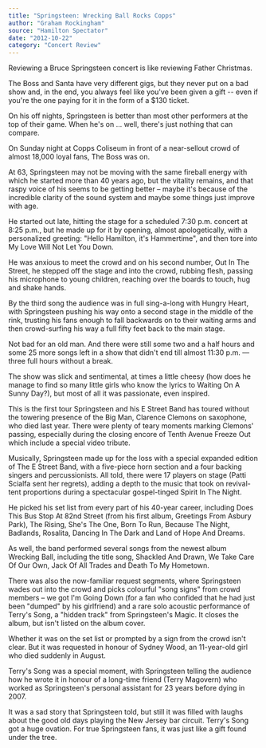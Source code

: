 ```yaml
---
title: "Springsteen: Wrecking Ball Rocks Copps"
author: "Graham Rockingham"
source: "Hamilton Spectator"
date: "2012-10-22"
category: "Concert Review"
---
```


Reviewing a Bruce Springsteen concert is like reviewing Father Christmas.

The Boss and Santa have very different gigs, but they never put on a bad show and, in the end, you always feel like you've been given a gift -- even if you're the one paying for it in the form of a $130 ticket.

On his off nights, Springsteen is better than most other performers at the top of their game. When he's on ... well, there's just nothing that can compare.

On Sunday night at Copps Coliseum in front of a near-sellout crowd of almost 18,000 loyal fans, The Boss was on.

At 63, Springsteen may not be moving with the same fireball energy with which he started more than 40 years ago, but the vitality remains, and that raspy voice of his seems to be getting better – maybe it's because of the incredible clarity of the sound system and maybe some things just improve with age.

He started out late, hitting the stage for a scheduled 7:30 p.m. concert at 8:25 p.m., but he made up for it by opening, almost apologetically, with a personalized greeting: "Hello Hamilton, it's Hammertime", and then tore into My Love Will Not Let You Down.

He was anxious to meet the crowd and on his second number, Out In The Street, he stepped off the stage and into the crowd, rubbing flesh, passing his microphone to young children, reaching over the boards to touch, hug and shake hands.

By the third song the audience was in full sing-a-long with Hungry Heart, with Springsteen pushing his way onto a second stage in the middle of the rink, trusting his fans enough to fall backwards on to their waiting arms and then crowd-surfing his way a full fifty feet back to the main stage.

Not bad for an old man. And there were still some two and a half hours and some 25 more songs left in a show that didn't end till almost 11:30 p.m. — three full hours without a break.

The show was slick and sentimental, at times a little cheesy (how does he manage to find so many little girls who know the lyrics to Waiting On A Sunny Day?), but most of all it was passionate, even inspired.

This is the first tour Springsteen and his E Street Band has toured without the towering presence of the Big Man, Clarence Clemons on saxophone, who died last year. There were plenty of teary moments marking Clemons' passing, especially during the closing encore of Tenth Avenue Freeze Out which include a special video tribute.

Musically, Springsteen made up for the loss with a special expanded edition of The E Street Band, with a five-piece horn section and a four backing singers and percussionists. All told, there were 17 players on stage (Patti Scialfa sent her regrets), adding a depth to the music that took on revival-tent proportions during a spectacular gospel-tinged Spirit In The Night.

He picked his set list from every part of his 40-year career, including Does This Bus Stop At 82nd Street (from his first album, Greetings From Asbury Park), The Rising, She's The One, Born To Run, Because The Night, Badlands, Rosalita, Dancing In The Dark and Land of Hope And Dreams.

As well, the band performed several songs from the newest album Wrecking Ball, including the title song, Shackled And Drawn, We Take Care Of Our Own, Jack Of All Trades and Death To My Hometown.

There was also the now-familiar request segments, where Springsteen wades out into the crowd and picks colourful "song signs" from crowd members – we got I'm Going Down (for a fan who confided that he had just been "dumped" by his girlfriend) and a rare solo acoustic performance of Terry's Song, a "hidden track" from Springsteen's Magic. It closes the album, but isn't listed on the album cover.

Whether it was on the set list or prompted by a sign from the crowd isn't clear. But it was requested in honour of Sydney Wood, an 11-year-old girl who died suddenly in August.

Terry's Song was a special moment, with Springsteen telling the audience how he wrote it in honour of a long-time friend (Terry Magovern) who worked as Springsteen's personal assistant for 23 years before dying in 2007.

It was a sad story that Springsteen told, but still it was filled with laughs about the good old days playing the New Jersey bar circuit. Terry's Song got a huge ovation. For true Springsteen fans, it was just like a gift found under the tree.

